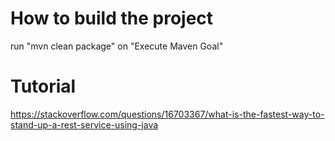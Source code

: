 How to build the project
========================
run "mvn clean package" on "Execute Maven Goal" 


Tutorial
========
https://stackoverflow.com/questions/16703367/what-is-the-fastest-way-to-stand-up-a-rest-service-using-java
